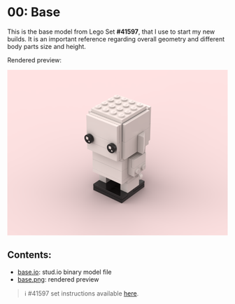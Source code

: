 # 00: Base

This is the base model from Lego Set **#41597**, that I use to start my new builds. It is an important reference regarding overall geometry and different body parts size and height.  

Rendered preview:

![Preview](base.png)

## Contents:

- [base.io](base.io): stud.io binary model file
- [base.png](base.png): rendered preview


> ℹ️ #41597 set instructions available [here](https://www.lego.com/en-my/service/buildinginstructions/search?initialsearch=41597#?text=41597).
